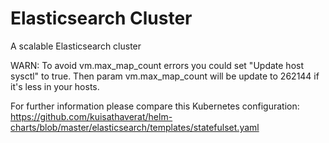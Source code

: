 # Elasticsearch Cluster

A scalable Elasticsearch cluster

WARN: To avoid vm.max_map_count errors you could set "Update host sysctl" to true. Then param vm.max_map_count will be update to 262144 if it's less in your hosts.

For further information please compare this Kubernetes configuration: https://github.com/kuisathaverat/helm-charts/blob/master/elasticsearch/templates/statefulset.yaml